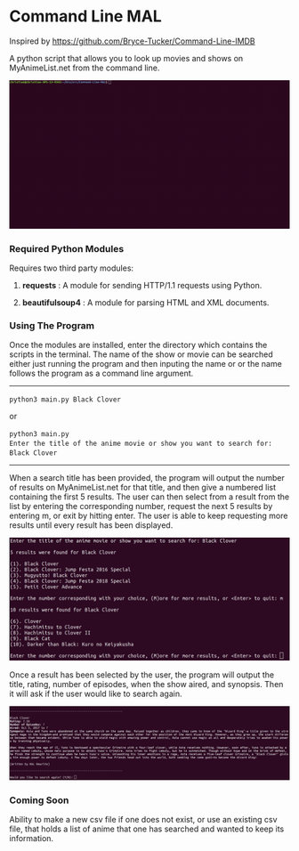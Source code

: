 # Command Line MAL
Inspired by https://github.com/Bryce-Tucker/Command-Line-IMDB

A python script that allows you to look up movies and shows on MyAnimeList.net from the command line.

![Demo Gif](assets/images/cmd_demo.gif)

### Required Python Modules
Requires two third party modules:

1. **requests** : A module for sending HTTP/1.1 requests using Python.

2. **beautifulsoup4** : A module for parsing HTML and XML documents.

### Using The Program

Once the modules are installed, enter the directory which contains the scripts in the terminal. The name of the show or movie can be searched either just running the program and then inputing the name or or the name follows the program as a command line argument.

---
`python3 main.py Black Clover`

or

`python3 main.py` <br>
`Enter the title of the anime movie or show you want to search for: Black Clover`


---
When a search title has been provided, the program will output the number of results on MyAnimeList.net for that title, and then give a numbered list containing the first 5 results. The user can then select from a result from the list by entering the corresponding number, request the next 5 results by entering m, or exit by hitting enter. The user is able to keep requesting more results until every result has been displayed.

![More Results for Black Clover](assets/images/more_results.png)

Once a result has been selected by the user, the program will output the title, rating, number of episodes, when the show aired, and synopsis. Then it will ask if the user would like to search again.

![Output for Black Clover](assets/images/output.png)

### Coming Soon
Ability to make a new csv file if one does not exist, or use an existing csv file, that holds a list of anime that one has searched and wanted to keep its information.